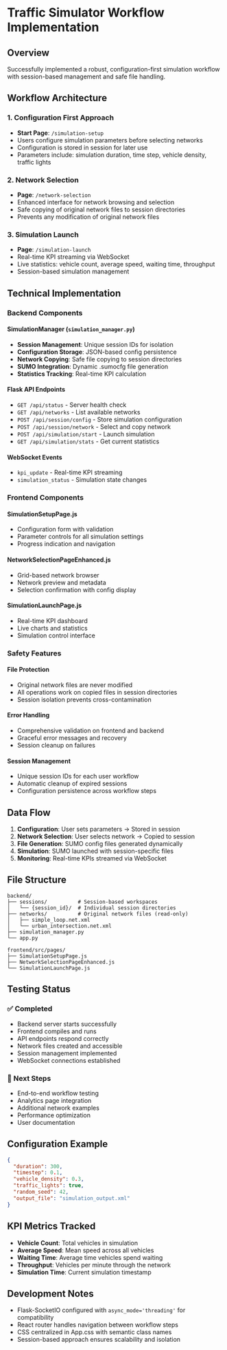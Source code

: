 # Traffic Simulator Workflow Implementation

## Overview
Successfully implemented a robust, configuration-first simulation workflow with session-based management and safe file handling.

## Workflow Architecture

### 1. Configuration First Approach
- **Start Page**: `/simulation-setup`
- Users configure simulation parameters before selecting networks
- Configuration is stored in session for later use
- Parameters include: simulation duration, time step, vehicle density, traffic lights

### 2. Network Selection
- **Page**: `/network-selection`
- Enhanced interface for network browsing and selection
- Safe copying of original network files to session directories
- Prevents any modification of original network files

### 3. Simulation Launch
- **Page**: `/simulation-launch`
- Real-time KPI streaming via WebSocket
- Live statistics: vehicle count, average speed, waiting time, throughput
- Session-based simulation management

## Technical Implementation

### Backend Components

#### SimulationManager (`simulation_manager.py`)
- **Session Management**: Unique session IDs for isolation
- **Configuration Storage**: JSON-based config persistence
- **Network Copying**: Safe file copying to session directories
- **SUMO Integration**: Dynamic .sumocfg file generation
- **Statistics Tracking**: Real-time KPI calculation

#### Flask API Endpoints
- `GET /api/status` - Server health check
- `GET /api/networks` - List available networks
- `POST /api/session/config` - Store simulation configuration
- `POST /api/session/network` - Select and copy network
- `POST /api/simulation/start` - Launch simulation
- `GET /api/simulation/stats` - Get current statistics

#### WebSocket Events
- `kpi_update` - Real-time KPI streaming
- `simulation_status` - Simulation state changes

### Frontend Components

#### SimulationSetupPage.js
- Configuration form with validation
- Parameter controls for all simulation settings
- Progress indication and navigation

#### NetworkSelectionPageEnhanced.js
- Grid-based network browser
- Network preview and metadata
- Selection confirmation with config display

#### SimulationLaunchPage.js
- Real-time KPI dashboard
- Live charts and statistics
- Simulation control interface

### Safety Features

#### File Protection
- Original network files are never modified
- All operations work on copied files in session directories
- Session isolation prevents cross-contamination

#### Error Handling
- Comprehensive validation on frontend and backend
- Graceful error messages and recovery
- Session cleanup on failures

#### Session Management
- Unique session IDs for each user workflow
- Automatic cleanup of expired sessions
- Configuration persistence across workflow steps

## Data Flow

1. **Configuration**: User sets parameters → Stored in session
2. **Network Selection**: User selects network → Copied to session
3. **File Generation**: SUMO config files generated dynamically
4. **Simulation**: SUMO launched with session-specific files
5. **Monitoring**: Real-time KPIs streamed via WebSocket

## File Structure

```
backend/
├── sessions/          # Session-based workspaces
│   └── {session_id}/  # Individual session directories
├── networks/          # Original network files (read-only)
│   ├── simple_loop.net.xml
│   └── urban_intersection.net.xml
├── simulation_manager.py
└── app.py

frontend/src/pages/
├── SimulationSetupPage.js
├── NetworkSelectionPageEnhanced.js
└── SimulationLaunchPage.js
```

## Testing Status

### ✅ Completed
- Backend server starts successfully
- Frontend compiles and runs
- API endpoints respond correctly
- Network files created and accessible
- Session management implemented
- WebSocket connections established

### 🔄 Next Steps
- End-to-end workflow testing
- Analytics page integration
- Additional network examples
- Performance optimization
- User documentation

## Configuration Example

```json
{
  "duration": 300,
  "timestep": 0.1,
  "vehicle_density": 0.3,
  "traffic_lights": true,
  "random_seed": 42,
  "output_file": "simulation_output.xml"
}
```

## KPI Metrics Tracked

- **Vehicle Count**: Total vehicles in simulation
- **Average Speed**: Mean speed across all vehicles
- **Waiting Time**: Average time vehicles spend waiting
- **Throughput**: Vehicles per minute through the network
- **Simulation Time**: Current simulation timestamp

## Development Notes

- Flask-SocketIO configured with `async_mode='threading'` for compatibility
- React router handles navigation between workflow steps
- CSS centralized in App.css with semantic class names
- Session-based approach ensures scalability and isolation
